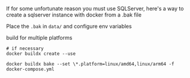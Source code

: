 If for some unfortunate reason you must use SQLServer, here's a way to create a
sqlserver instance with docker from a .bak file  

Place the `.bak` in `data/` and configure env variables  

build for multiple platforms  
```
# if necessary
docker buildx create --use

docker buildx bake --set \*.platform=linux/amd64,linux/arm64 -f docker-compose.yml
```
